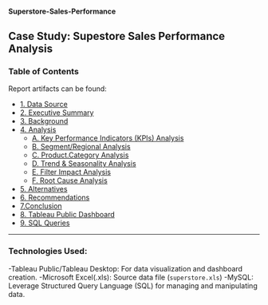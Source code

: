#### Superstore-Sales-Performance

<h2>Case Study: Supestore Sales Performance Analysis</h2>

<h3>Table of Contents</h3>

Report artifacts can be found:

- [1. Data Source]()
- [2. Executive Summary]()
- [3. Background]()
- [4. Analysis]()
  -  [A. Key Performance Indicators (KPIs) Analysis]()
  -  [B. Segment/Regional Analysis]()
  -  [C. Product.Category Analysis]()
  -  [D. Trend & Seasonality Analysis]()
  -  [E. Filter Impact Analysis]()
  -  [F. Root Cause Analysis]()
- [5. Alternatives]()
- [6. Recommendations]()
- [7.Conclusion]()
- [8. Tableau Public Dashboard]()
- [9. SQL Queries]()

---

<h3>Technologies Used:</h3>

-Tableau Public/Tableau Desktop: For data visualization and dashboard creation.
-Microsoft Excel(.xls): Source data file (`superstore.xls`)
-MySQL: Leverage Structured Query Language (SQL) for managing and manipulating data.
